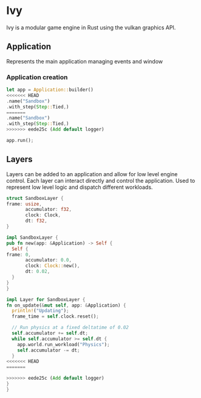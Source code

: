# Ivy
Ivy is a modular game engine in Rust using the vulkan
graphics API.

## Application
Represents the main application managing events and window

### Application creation
  ```rust
let app = Application::builder()
<<<<<<< HEAD
.name("Sandbox")
.with_step(Step::Tied,)
=======
  .name("Sandbox")
  .with_step(Step::Tied,)
>>>>>>> eede25c (Add default logger)

  app.run();
  ```

## Layers
  Layers can be added to an application and allow for low
  level engine control. Each layer can interact directly and
  control the application. Used to represent low level logic
  and dispatch different workloads.

  ```rust
  struct SandboxLayer {
frame: usize,
         accumulator: f32,
         clock: Clock,
         dt: f32,
  }

impl SandboxLayer {
  pub fn new(app: &Application) -> Self {
    Self {
frame: 0,
         accumulator: 0.0,
         clock: Clock::new(),
         dt: 0.02,
    }
  }
}

impl Layer for SandboxLayer {
  fn on_update(&mut self, app: &Application) {
    println!("Updating");
    frame_time = self.clock.reset();

    // Run physics at a fixed deltatime of 0.02
    self.accumulator += self.dt;
    while self.accumulator >= self.dt {
      app.world.run_workload("Physics");
      self.accumulator -= dt;
    }
<<<<<<< HEAD
=======

>>>>>>> eede25c (Add default logger)
  }
}
```
